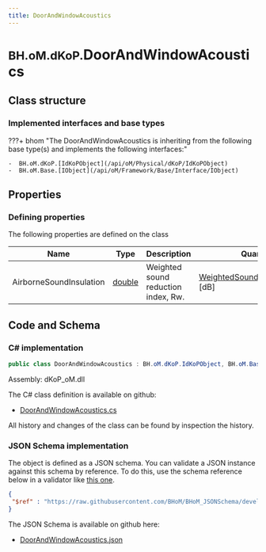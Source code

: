```yaml
---
title: DoorAndWindowAcoustics
---
```


# <small>BH.oM.dKoP.</small>**DoorAndWindowAcoustics**



## Class structure

### Implemented interfaces and base types

???+ bhom "The DoorAndWindowAcoustics is inheriting from the following base type(s) and implements the following interfaces:"

    -  BH.oM.dKoP.[IdKoPObject](/api/oM/Physical/dKoP/IdKoPObject)
    -  BH.oM.Base.[IObject](/api/oM/Framework/Base/Interface/IObject)


## Properties



### Defining properties

The following properties are defined on the class

| Name             | Type             | Description      | Quantity         |
|------------------|------------------|------------------|------------------|
| AirborneSoundInsulation | [double](https://learn.microsoft.com/en-us/dotnet/api/System.Double?view=netstandard-2.0) | Weighted sound reduction index, Rw. | [WeightedSoundReductionIndex](/api/oM/Dimensional/Quantities/Attributes/WeightedSoundReductionIndex) [dB] |


## Code and Schema

### C# implementation

``` C# title="C#"
public class DoorAndWindowAcoustics : BH.oM.dKoP.IdKoPObject, BH.oM.Base.IObject
```

Assembly: dKoP_oM.dll

The C# class definition is available on github:

- [DoorAndWindowAcoustics.cs](https://github.com/BHoM/dKoP_Toolkit/blob/develop/dKoP_oM/Geometry\Openings\DoorAndWindowAcoustics.cs)

All history and changes of the class can be found by inspection the history.
### JSON Schema implementation

The object is defined as a JSON schema. You can validate a JSON instance against this schema by reference. To do this, use the schema reference below in a validator like [this one](https://www.jsonschemavalidator.net/).

``` json title="JSON Schema"
{
 "$ref" : "https://raw.githubusercontent.com/BHoM/BHoM_JSONSchema/develop/dKoP_oM/DoorAndWindowAcoustics.json"
}
```

The JSON Schema is available on github here:

- [DoorAndWindowAcoustics.json](https://github.com/BHoM/BHoM_JSONSchema/blob/develop/dKoP_oM/DoorAndWindowAcoustics.json)
